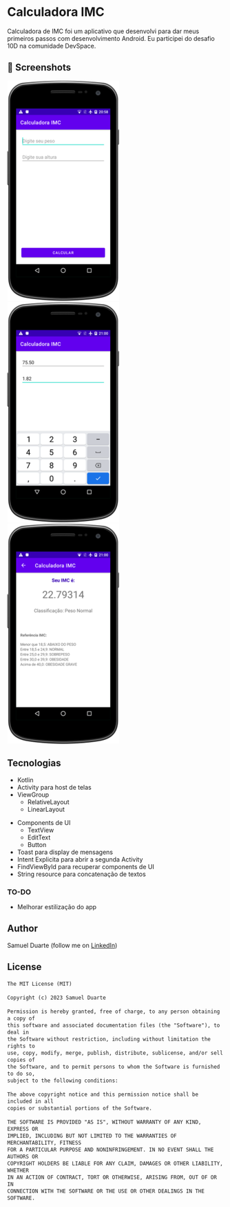 # Calculadora IMC
Calculadora de IMC foi um aplicativo que desenvolvi para dar meus primeiros passos com desenvolvimento Android. Eu participei do desafio 10D na comunidade DevSpace. 



## :camera_flash: Screenshots
<!-- You can add more screenshots here if you like -->
<img src="/result/Screenshot_1.png" width="260">&emsp;<img src="/result/Screenshot_2.png" width="260">&emsp;<img src="/result/Screenshot_3.png" width="260">

## Tecnologias
* Kotlin
* Activity para host de telas
* ViewGroup
    * RelativeLayout
    * LinearLayout
- Components de UI
    - TextView
    - EditText
    - Button
- Toast para display de mensagens
- Intent Explicita para abrir a segunda Activity
- FindViewById para recuperar components de UI
- String resource para concatenação de textos


### TO-DO
- Melhorar estilização do app

## Author
Samuel Duarte (follow me on [LinkedIn](https://www.linkedin.com/in/samuel-duarte00))

## License
```
The MIT License (MIT)

Copyright (c) 2023 Samuel Duarte

Permission is hereby granted, free of charge, to any person obtaining a copy of
this software and associated documentation files (the "Software"), to deal in
the Software without restriction, including without limitation the rights to
use, copy, modify, merge, publish, distribute, sublicense, and/or sell copies of
the Software, and to permit persons to whom the Software is furnished to do so,
subject to the following conditions:

The above copyright notice and this permission notice shall be included in all
copies or substantial portions of the Software.

THE SOFTWARE IS PROVIDED "AS IS", WITHOUT WARRANTY OF ANY KIND, EXPRESS OR
IMPLIED, INCLUDING BUT NOT LIMITED TO THE WARRANTIES OF MERCHANTABILITY, FITNESS
FOR A PARTICULAR PURPOSE AND NONINFRINGEMENT. IN NO EVENT SHALL THE AUTHORS OR
COPYRIGHT HOLDERS BE LIABLE FOR ANY CLAIM, DAMAGES OR OTHER LIABILITY, WHETHER
IN AN ACTION OF CONTRACT, TORT OR OTHERWISE, ARISING FROM, OUT OF OR IN
CONNECTION WITH THE SOFTWARE OR THE USE OR OTHER DEALINGS IN THE SOFTWARE.
```
